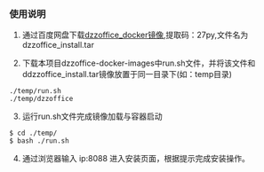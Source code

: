 
### 使用说明

1. 通过百度网盘下载[dzzoffice_docker镜像](https://pan.baidu.com/s/1XhaV-OAOHGbMGofEpVa1sQ),提取码：27py,文件名为dzzoffice_install.tar

2. 下载本项目dzzoffice-docker-images中run.sh文件，并将该文件和ddzzoffice_install.tar镜像放置于同一目录下(如：temp目录)
```
./temp/run.sh
./temp/dzzoffice
```

3. 运行run.sh文件完成镜像加载与容器启动
```
$ cd ./temp/
$ bash ./run.sh
```

4. 通过浏览器输入 ip:8088 进入安装页面，根据提示完成安装操作。

